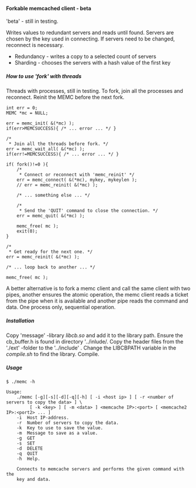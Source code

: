 #### Forkable memcached client - beta

'beta' - still in testing. 

Writes values to redundant servers and reads until found. Servers are chosen by the key used in connecting. If servers need 
to be changed, reconnect is necessary.

- Redundancy - writes a copy to a selected count of servers
- Sharding - chooses the servers with a hash value of the first key

##### How to use 'fork' with threads

Threads with processes, still in testing. To fork, join all the processes and reconnect. Reinit the MEMC before the 
next fork. 

```
int err = 0;
MEMC *mc = NULL;

err = memc_init( &(*mc) );
if(err>MEMCSUCCESS){ /* ... error ... */ }

/*
 * Join all the threads before fork. */
err = memc_wait_all( &(*mc) );
if(err!=MEMCSUCCESS){ /* ... error ... */ }

if( fork()!=0 ){
	/*
	 * Connect or reconnect with 'memc_reinit' */
	err = memc_connect( &(*mc), mykey, mykeylen );
	// err = memc_reinit( &(*mc) );

	/* ... something else ... */

	/*
	 * Send the 'QUIT' command to close the connection. */
	err = memc_quit( &(*mc) );

	memc_free( mc );
	exit(0);
}

/*
 * Get ready for the next one. */
err = memc_reinit( &(*mc) );

/* ... loop back to another ... */

memc_free( mc );
```

A better alternative is to fork a memc client and call the same client with two pipes, another ensures 
the atomic operation, the memc client reads a ticket from the pipe when it is available and another pipe reads the command 
and data. One process only, sequential operation.

##### Installation

Copy 'message' -library *libcb.so* and add it to the library path. Ensure the cb_buffer.h is found in directory '../inlude/. 
Copy the header files from the './ext' -folder to the '../include' . Change the LIBCBPATH variable in the *compile.sh* to 
find the library. Compile.

##### Usage

```
$ ./memc -h

Usage:
	./memc [-g][-s][-d][-q][-h] [ -i <host ip> ] [ -r <number of servers to copy the data> ] \
		 [ -k <key> ] [ -m <data> ] <memcache IP>:<port> [ <memcache2 IP>:<port2> ... ]
	-i	Host IP-address.
	-r	Number of servers to copy the data.
	-k	Key to use to save the value.
	-m	Message to save as a value.
	-g	GET
	-s	SET
	-d	DELETE
	-q	QUIT
	-h	Help.

	Connects to memcache servers and performs the given command with the
	key and data.

```
